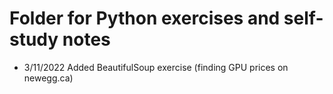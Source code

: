 # Folder for Python exercises and self-study notes

- 3/11/2022 Added BeautifulSoup exercise (finding GPU prices on newegg.ca)
